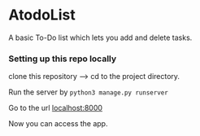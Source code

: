 # AtodoList

A basic To-Do list which lets you add and delete tasks.


### Setting up this repo locally

clone this repository --> cd to the project directory.


Run the server by ```python3 manage.py runserver```

Go to the url               [localhost:8000](http://localhost:8000)


Now you can access the app.
